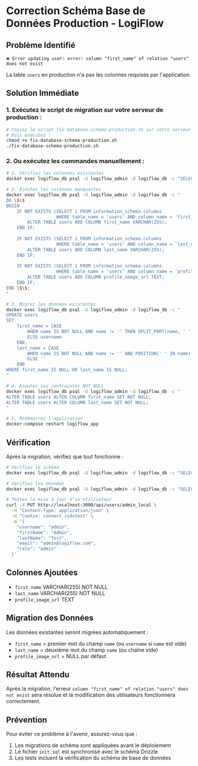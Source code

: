 # Correction Schéma Base de Données Production - LogiFlow

## Problème Identifié
```
❌ Error updating user: error: column "first_name" of relation "users" does not exist
```

La table `users` en production n'a pas les colonnes requises par l'application.

## Solution Immédiate

### 1. Exécutez le script de migration sur votre serveur de production :

```bash
# Copiez le script fix-database-schema-production.sh sur votre serveur
# Puis exécutez :
chmod +x fix-database-schema-production.sh
./fix-database-schema-production.sh
```

### 2. Ou exécutez les commandes manuellement :

```bash
# 1. Vérifiez les colonnes existantes
docker exec logiflow_db psql -U logiflow_admin -d logiflow_db -c "SELECT column_name, data_type FROM information_schema.columns WHERE table_name = 'users' ORDER BY ordinal_position;"

# 2. Ajoutez les colonnes manquantes
docker exec logiflow_db psql -U logiflow_admin -d logiflow_db -c "
DO \$\$
BEGIN
    IF NOT EXISTS (SELECT 1 FROM information_schema.columns 
                   WHERE table_name = 'users' AND column_name = 'first_name') THEN
        ALTER TABLE users ADD COLUMN first_name VARCHAR(255);
    END IF;
    
    IF NOT EXISTS (SELECT 1 FROM information_schema.columns 
                   WHERE table_name = 'users' AND column_name = 'last_name') THEN
        ALTER TABLE users ADD COLUMN last_name VARCHAR(255);
    END IF;
    
    IF NOT EXISTS (SELECT 1 FROM information_schema.columns 
                   WHERE table_name = 'users' AND column_name = 'profile_image_url') THEN
        ALTER TABLE users ADD COLUMN profile_image_url TEXT;
    END IF;
END \$\$;
"

# 3. Migrez les données existantes
docker exec logiflow_db psql -U logiflow_admin -d logiflow_db -c "
UPDATE users 
SET 
    first_name = CASE 
        WHEN name IS NOT NULL AND name != '' THEN SPLIT_PART(name, ' ', 1)
        ELSE username
    END,
    last_name = CASE 
        WHEN name IS NOT NULL AND name != '' AND POSITION(' ' IN name) > 0 THEN SPLIT_PART(name, ' ', 2)
        ELSE ''
    END
WHERE first_name IS NULL OR last_name IS NULL;
"

# 4. Ajoutez les contraintes NOT NULL
docker exec logiflow_db psql -U logiflow_admin -d logiflow_db -c "
ALTER TABLE users ALTER COLUMN first_name SET NOT NULL;
ALTER TABLE users ALTER COLUMN last_name SET NOT NULL;
"

# 5. Redémarrez l'application
docker-compose restart logiflow_app
```

## Vérification

Après la migration, vérifiez que tout fonctionne :

```bash
# Vérifiez le schéma
docker exec logiflow_db psql -U logiflow_admin -d logiflow_db -c "SELECT column_name, data_type, is_nullable FROM information_schema.columns WHERE table_name = 'users' ORDER BY ordinal_position;"

# Vérifiez les données
docker exec logiflow_db psql -U logiflow_admin -d logiflow_db -c "SELECT id, username, first_name, last_name, email FROM users;"

# Testez la mise à jour d'un utilisateur
curl -X PUT http://localhost:3000/api/users/admin_local \
  -H "Content-Type: application/json" \
  -H "Cookie: connect.sid=test" \
  -d '{
    "username": "admin",
    "firstName": "Admin",
    "lastName": "Test",
    "email": "admin@logiflow.com",
    "role": "admin"
  }'
```

## Colonnes Ajoutées

- `first_name` VARCHAR(255) NOT NULL
- `last_name` VARCHAR(255) NOT NULL  
- `profile_image_url` TEXT

## Migration des Données

Les données existantes seront migrées automatiquement :
- `first_name` = premier mot du champ `name` (ou `username` si `name` est vide)
- `last_name` = deuxième mot du champ `name` (ou chaîne vide)
- `profile_image_url` = NULL par défaut

## Résultat Attendu

Après la migration, l'erreur `column "first_name" of relation "users" does not exist` sera résolue et la modification des utilisateurs fonctionnera correctement.

## Prévention

Pour éviter ce problème à l'avenir, assurez-vous que :
1. Les migrations de schéma sont appliquées avant le déploiement
2. Le fichier `init.sql` est synchronisé avec le schéma Drizzle
3. Les tests incluent la vérification du schéma de base de données